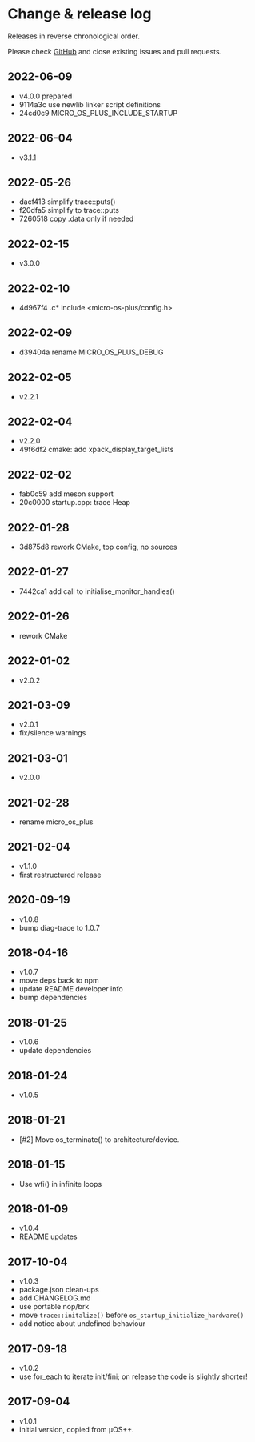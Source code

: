 # Change & release log

Releases in reverse chronological order.

Please check
[GitHub](https://github.com/micro-os-plus/startup-xpack/issues/)
and close existing issues and pull requests.

## 2022-06-09

* v4.0.0 prepared
* 9114a3c use newlib linker script definitions
* 24cd0c9 MICRO_OS_PLUS_INCLUDE_STARTUP

## 2022-06-04

* v3.1.1

## 2022-05-26

* dacf413 simplify trace::puts()
* f20dfa5 simplify to trace::puts
* 7260518 copy .data only if needed

## 2022-02-15

* v3.0.0

## 2022-02-10

* 4d967f4 .c* include <micro-os-plus/config.h>

## 2022-02-09

* d39404a rename MICRO_OS_PLUS_DEBUG

## 2022-02-05

* v2.2.1

## 2022-02-04

* v2.2.0
* 49f6df2 cmake: add xpack_display_target_lists

## 2022-02-02

* fab0c59 add meson support
* 20c0000 startup.cpp: trace Heap

## 2022-01-28

* 3d875d8 rework CMake, top config, no sources

## 2022-01-27

* 7442ca1 add call to initialise_monitor_handles()

## 2022-01-26

* rework CMake

## 2022-01-02

* v2.0.2

## 2021-03-09

* v2.0.1
* fix/silence warnings

## 2021-03-01

* v2.0.0

## 2021-02-28

* rename micro_os_plus

## 2021-02-04

* v1.1.0
* first restructured release

## 2020-09-19

* v1.0.8
* bump diag-trace to 1.0.7

## 2018-04-16

* v1.0.7
* move deps back to npm
* update README developer info
* bump dependencies

## 2018-01-25

* v1.0.6
* update dependencies

## 2018-01-24

* v1.0.5

## 2018-01-21

* [#2] Move os_terminate() to architecture/device.

## 2018-01-15

* Use wfi() in infinite loops

## 2018-01-09

* v1.0.4
* README updates

## 2017-10-04

* v1.0.3
* package.json clean-ups
* add CHANGELOG.md
* use portable nop/brk
* move `trace::initalize()` before `os_startup_initialize_hardware()`
* add notice about undefined behaviour

## 2017-09-18

* v1.0.2
* use for_each to iterate init/fini; on release the code is slightly shorter!

## 2017-09-04

* v1.0.1
* initial version, copied from µOS++.
